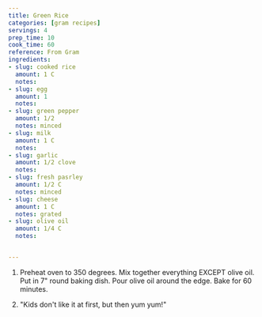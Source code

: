 ```yaml
---
title: Green Rice
categories: [gram recipes]
servings: 4
prep_time: 10
cook_time: 60
reference: From Gram
ingredients:
- slug: cooked rice
  amount: 1 C
  notes:
- slug: egg
  amount: 1
  notes: 
- slug: green pepper
  amount: 1/2
  notes: minced
- slug: milk 
  amount: 1 C
  notes:
- slug: garlic
  amount: 1/2 clove
  notes:
- slug: fresh pasrley
  amount: 1/2 C
  notes: minced
- slug: cheese
  amount: 1 C
  notes: grated
- slug: olive oil
  amount: 1/4 C
  notes: 


---
```


1. Preheat oven to 350 degrees. Mix together everything EXCEPT olive oil. Put in 7" round baking dish. Pour olive oil around the edge. Bake for 60 minutes.

2. "Kids don't like it at first, but then yum yum!"